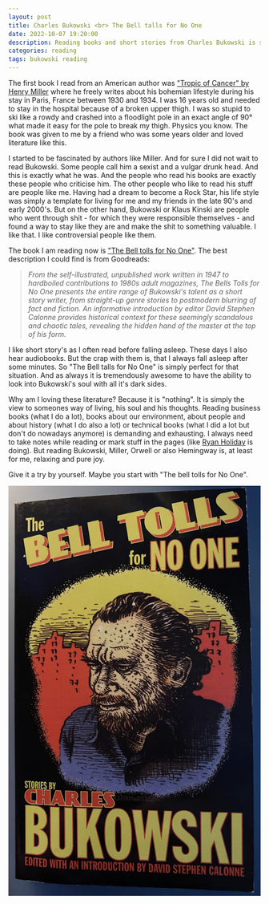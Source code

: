 ```yaml
---
layout: post
title: Charles Bukowski <br> The Bell talls for No One
date: 2022-10-07 19:20:00
description: Reading books and short stories from Charles Bukowski is simply relaxing
categories: reading
tags: bukowski reading
---
```


The first book I read from an American author was ["Tropic of Cancer" by Henry Miller](https://en.wikipedia.org/wiki/Tropic_of_Cancer_(novel)) where he freely writes about his bohemian lifestyle during his stay in Paris, France between 1930 and 1934. I was 16 years old and needed to stay in the hospital because of a broken upper thigh. I was so stupid to ski like a rowdy and crashed into a floodlight pole in an exact angle of 90° what made it easy for the pole to break my thigh. Physics you know. The book was given to me by a friend who was some years older and loved literature like this. 

I started to be fascinated by authors like Miller. And for sure I did not wait to read Bukowski. Some people call him a sexist and a vulgar drunk head. And this is exactly what he was. And the people who read his books are exactly these people who criticise him. The other people who like to read his stuff are people like me. Having had a dream to become a Rock Star, his life style was simply a template for living for me and my friends in the late 90's and early 2000's. But on the other hand, Bukowski or Klaus Kinski are people who went through shit - for which they were responsible themselves - and found a way to stay like they are and make the shit to something valuable. I like that. I like controversial people like them. 

The book I am reading now is ["The Bell tolls for No One"](https://www.goodreads.com/book/show/23282295-the-bell-tolls-for-no-one). The best description I could find is from Goodreads:

> _From the self-illustrated, unpublished work written in 1947 to hardboiled contributions to 1980s adult magazines, The Bells Tolls for No One presents the entire range of Bukowski's talent as a short story writer, from straight-up genre stories to postmodern blurring of fact and fiction. An informative introduction by editor David Stephen Calonne provides historical context for these seemingly scandalous and chaotic tales, revealing the hidden hand of the master at the top of his form._

I like short story's as I often read before falling asleep. These days I also hear audiobooks. But the crap with them is, that I always fall asleep after some minutes. So "The Bell talls for No One" is simply perfect for that situation. And as always it is tremendously awesome to have the ability to look into Bukowski's soul with all it's dark sides.

Why am I loving these literature? Because it is "nothing". It is simply the view to someones way of living, his soul and his thoughts. Reading business books (what I do a lot), books about our environment, about people and about history (what I do also a lot) or technical books (what I did a lot but don't do nowadays anymore) is demanding and exhausting. I always need to take notes while reading or mark stuff in the pages (like [Ryan Holiday](https://ryanholiday.net/) is doing). But reading Bukowski, Miller, Orwell or also Hemingway is, at least for me, relaxing and pure joy. 

Give it a try by yourself. Maybe you start with "The bell tolls for No One".

![The Bell tolls for no One](/assets/images/charles-bukowski-the-bell-tolls-for-no-one.jpg)
